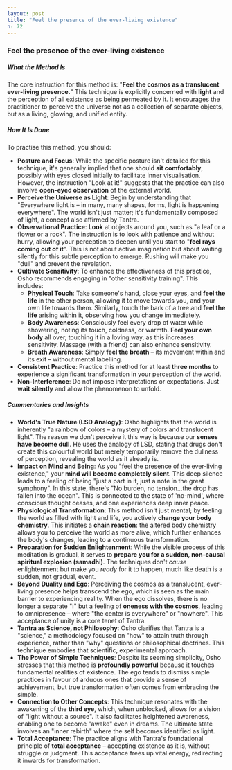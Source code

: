 ```yaml
---
layout: post
title: "Feel the presence of the ever-living existence"
n: 72
---
```

### Feel the presence of the ever-living existence

##### What the Method Is

The core instruction for this method is: "**Feel the cosmos as a translucent ever-living presence.**" This technique is explicitly concerned with **light** and the perception of all existence as being permeated by it. It encourages the practitioner to perceive the universe not as a collection of separate objects, but as a living, glowing, and unified entity.

##### How It Is Done

To practise this method, you should:

*   **Posture and Focus**: While the specific posture isn't detailed for this technique, it's generally implied that one should **sit comfortably**, possibly with eyes closed initially to facilitate inner visualisation. However, the instruction "Look at it!" suggests that the practice can also involve **open-eyed observation** of the external world.
*   **Perceive the Universe as Light**: Begin by understanding that "Everywhere light is – in many, many shapes, forms, light is happening everywhere". The world isn't just matter; it's fundamentally composed of light, a concept also affirmed by Tantra.
*   **Observational Practice**: **Look** at objects around you, such as "a leaf or a flower or a rock". The instruction is to look with patience and without hurry, allowing your perception to deepen until you start to "**feel rays coming out of it**". This is not about active imagination but about waiting silently for this subtle perception to emerge. Rushing will make you "dull" and prevent the revelation.
*   **Cultivate Sensitivity**: To enhance the effectiveness of this practice, Osho recommends engaging in "other sensitivity training". This includes:
    *   **Physical Touch**: Take someone's hand, close your eyes, and **feel the life** in the other person, allowing it to move towards you, and your own life towards them. Similarly, touch the bark of a tree and **feel the life** arising within it, observing how you change immediately.
    *   **Body Awareness**: Consciously feel every drop of water while showering, noting its touch, coldness, or warmth. **Feel your own body** all over, touching it in a loving way, as this increases sensitivity. Massage (with a friend) can also enhance sensitivity.
    *   **Breath Awareness**: Simply **feel the breath** – its movement within and its exit – without mental labelling.
*   **Consistent Practice**: Practice this method for at least **three months** to experience a significant transformation in your perception of the world.
*   **Non-Interference**: Do not impose interpretations or expectations. Just **wait silently** and allow the phenomenon to unfold.

##### Commentaries and Insights

*   **World's True Nature (LSD Analogy)**: Osho highlights that the world is inherently "a rainbow of colors – a mystery of colors and translucent light". The reason we don't perceive it this way is because our **senses have become dull**. He uses the analogy of LSD, stating that drugs don't create this colourful world but merely temporarily remove the dullness of perception, revealing the world as it already is.
*   **Impact on Mind and Being**: As you "feel the presence of the ever-living existence," your **mind will become completely silent**. This deep silence leads to a feeling of being "just a part in it, just a note in the great symphony". In this state, there's "No burden, no tension…the drop has fallen into the ocean". This is connected to the state of 'no-mind', where conscious thought ceases, and one experiences deep inner peace.
*   **Physiological Transformation**: This method isn't just mental; by feeling the world as filled with light and life, you actively **change your body chemistry**. This initiates a **chain reaction**: the altered body chemistry allows you to perceive the world as more alive, which further enhances the body's changes, leading to a continuous transformation.
*   **Preparation for Sudden Enlightenment**: While the visible process of this meditation is gradual, it serves to **prepare you for a sudden, non-causal spiritual explosion (samadhi)**. The techniques don't *cause* enlightenment but make you *ready* for it to happen, much like death is a sudden, not gradual, event.
*   **Beyond Duality and Ego**: Perceiving the cosmos as a translucent, ever-living presence helps transcend the ego, which is seen as the main barrier to experiencing reality. When the ego dissolves, there is no longer a separate "I" but a feeling of **oneness with the cosmos**, leading to omnipresence – where "the center is everywhere" or "nowhere". This acceptance of unity is a core tenet of Tantra.
*   **Tantra as Science, not Philosophy**: Osho clarifies that Tantra is a "science," a methodology focused on "how" to attain truth through experience, rather than "why" questions or philosophical doctrines. This technique embodies that scientific, experimental approach.
*   **The Power of Simple Techniques**: Despite its seeming simplicity, Osho stresses that this method is **profoundly powerful** because it touches fundamental realities of existence. The ego tends to dismiss simple practices in favour of arduous ones that provide a sense of achievement, but true transformation often comes from embracing the simple.
*   **Connection to Other Concepts**: This technique resonates with the awakening of the **third eye**, which, when unblocked, allows for a vision of "light without a source". It also facilitates heightened awareness, enabling one to become "awake" even in dreams. The ultimate state involves an "inner rebirth" where the self becomes identified as light.
*   **Total Acceptance**: The practice aligns with Tantra's foundational principle of **total acceptance** – accepting existence as it is, without struggle or judgment. This acceptance frees up vital energy, redirecting it inwards for transformation.
